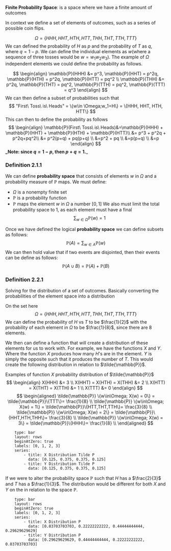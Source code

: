 **Finite Probability Space**: is a space where we have a finite amount of outcomes

In context we define a set of elements of outcomes, such as a series of possible coin flips. 

$$
\Omega = \{HHH,HHT,HTH,HTT,THH,THT,TTH,TTT\}
$$
We can defined the probability of $H$ as $p$ and the probability of $T$ as $q$, where $q = 1 - p$. We can define the individual elements as $w$(where a sequence of three tosses would be $w = w_1w_2w_3$). The example of $\Omega$ independent elements we could define the probability as follows.

$$
\begin{align}
\mathbb{P}(HHH) &= p^3, \mathbb{P}(HHT) = p^2q, \mathbb{P}(HTH) = p^2q, \mathbb{P}(HTT) = pq^2 \\
\mathbb{P}(THH) &= p^2q, \mathbb{P}(THT) = pq^2, \mathbb{P}(TTH) = pq^2, \mathbb{P}(TTT) = q^3
\end{align}
$$
We can then define a subset of probabilities such that 
$$
"First\ Toss\ is\ Heads" = \{w\in \Omega;w_1=H\} = \{HHH, HHT, HTH, HTT\}
$$
This can then to define the probability as follows
$$
\begin{align}
\mathbb{P}(First\ Toss\ is\ Heads)&=\mathbb{P}(HHH) + \mathbb{P}(HHT) + \mathbb{P}(HTH) + \mathbb{P}(HTT)\\ &= p^3 + p^2q + p^2q+pq^2\\ &= p^2(p+q) + pq(p+q) \\
&=p^2 + pq \\
&=p(p+q) \\
&=p
\end{align}
$$
**_Note: since $q = 1 - p$, then $p+q = 1$.**_

### Definition 2.1.1
We can define **probability space** that consists of elements $w$ in $\Omega$ and a probability measure of $\mathbb{P}$ maps. 
We must define:
* $\Omega$ is a nonempty finite set
* $\mathbb{P}$ is a probability function
* $\mathbb{P}$ maps the element $w$ in $\Omega$ a number $[0, 1]$ 
We also must limit the total probability space to 1, as each element must have a final 
$$\sum_{w\in\Omega}\mathbb{P}(w) = 1$$


Once we have defined the logical **probability space** we can define subsets as follows:
$$
\mathbb{P}(A) = \sum_{w\in A}\mathbb{P}(w)
$$
We can then hold value that if two events are disjointed, then their events can be define as follows:
$$
\mathbb{P}(A \cup B) = \mathbb{P}(A) + \mathbb{P}(B)
$$
### Definition 2.2.1
Solving for the distribution of a set of outcomes. Basically converting the probabilities of the element space into a distribution

On the set here
$$
\Omega = \{HHH, HHT,HTH,HTT,THH,THT,TTH,TTT\}
$$
We can define the probability of $H$ vs $T$ to be $\frac{1}{2}$ with the probability of each element in $\Omega$ to be $\frac{1}{8}$, since there are 8 elements.

We then can define a function that will create a distribution of these elements for us to work with. For example, we have the functions $X$ and $Y$. Where the function $X$ produces how many 
$H$'s are in the element. $Y$ is simply the opposite such that it produces the number of $T$. This would create the following distribution in relation to $\tilde{\mathbb{P}}$. 

Examples of function $X$ probability distribution of $\tilde{\mathbb{P}}$
$$
\begin{align}
X(HHH) &= 3 \\
X(HHT) = X(HTH) = X(THH) &= 2 \\
X(HTT) = X(THT) = X(TTH) &= 1 \\
X(TTT) &= 0
\end{align}
$$
$$
\begin{aligned}
\tilde{\mathbb{P}} \{w\in\Omega; X(w) = 0\} = \tilde{\mathbb{P}}\{TTT\}= \frac{1}{8} \\
\tilde{\mathbb{P}} \{w\in\Omega; X(w) = 1\} = \tilde{\mathbb{P}}\{HTT,THT,TTH\}= \frac{3}{8} \\
\tilde{\mathbb{P}} \{w\in\Omega; X(w) = 2\} = \tilde{\mathbb{P}}\{HHT,HTH,THH\}= \frac{3}{8} \\
\tilde{\mathbb{P}} \{w\in\Omega; X(w) = 3\} = \tilde{\mathbb{P}}\{HHH\}= \frac{1}{8} \\
\end{aligned}
$$

```chart
    type: bar
    layout: rows
    beginAtZero: true
    labels: [0, 1, 2, 3]
    series:
        - title: X Distribution Tilde P
          data: [0.125, 0.375, 0.375, 0.125]
        - title: Y Distribution Tilde P
          data: [0.125, 0.375, 0.375, 0.125]
```

If we were to alter the probability space $\mathbb{P}$ such that $H$ has a $\frac{2}{3}$ and $T$ has a $\frac{1}{3}$. The distribution would be different for both $X$ and $Y$ on the in relation to the space $\mathbb{P}$. 


```chart
    type: bar
    layout: rows
    beginAtZero: true
    labels: [0, 1, 2, 3]
    series:
        - title: X Distribution P
          data: [0.03703703703, 0.22222222222, 0.44444444444, 0.29629629629]
        - title: Y Distribution P
          data: [0.29629629629, 0.44444444444, 0.22222222222, 0.03703703703]
```
